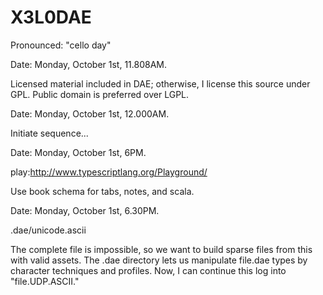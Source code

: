 X3L0DAE
=======

Pronounced: "cello day"

Date: Monday, October 1st, 11.808AM.

Licensed material included in DAE; otherwise, I license this source under GPL. Public domain is preferred over LGPL.


Date: Monday, October 1st, 12.000AM.

Initiate sequence...

Date: Monday, October 1st, 6PM.

play:http://www.typescriptlang.org/Playground/

Use book schema for tabs, notes, and scala.

Date: Monday, October 1st, 6.30PM.

.dae/unicode.ascii

The complete file is impossible, so we want to build sparse files from this with valid assets. The .dae directory lets us manipulate file.dae types by character techniques and profiles. Now, I can continue this log into "file.UDP.ASCII."
